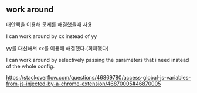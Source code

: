 ## work around

대안책을 이용해 문제를 해결했을때 사용


I can work around by xx instead of yy


yy를 대신해서 xx를 이용해 해결했다.(회피했다)

I can work around by selectively passing the parameters that i need instead of the whole config.

https://stackoverflow.com/questions/46869780/access-global-js-variables-from-js-injected-by-a-chrome-extension/46870005#46870005